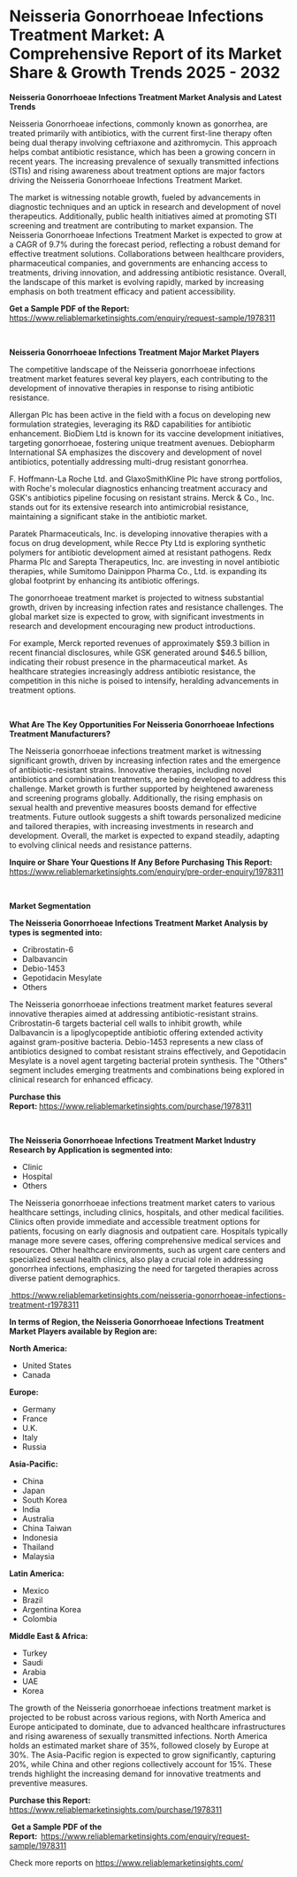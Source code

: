 <p><h1>Neisseria Gonorrhoeae Infections Treatment Market: A Comprehensive Report of its Market Share & Growth Trends 2025 - 2032</h1></p><p><strong>Neisseria Gonorrhoeae Infections Treatment Market Analysis and Latest Trends</strong></p>
<p><p>Neisseria Gonorrhoeae infections, commonly known as gonorrhea, are treated primarily with antibiotics, with the current first-line therapy often being dual therapy involving ceftriaxone and azithromycin. This approach helps combat antibiotic resistance, which has been a growing concern in recent years. The increasing prevalence of sexually transmitted infections (STIs) and rising awareness about treatment options are major factors driving the Neisseria Gonorrhoeae Infections Treatment Market.</p><p>The market is witnessing notable growth, fueled by advancements in diagnostic techniques and an uptick in research and development of novel therapeutics. Additionally, public health initiatives aimed at promoting STI screening and treatment are contributing to market expansion. The Neisseria Gonorrhoeae Infections Treatment Market is expected to grow at a CAGR of 9.7% during the forecast period, reflecting a robust demand for effective treatment solutions. Collaborations between healthcare providers, pharmaceutical companies, and governments are enhancing access to treatments, driving innovation, and addressing antibiotic resistance. Overall, the landscape of this market is evolving rapidly, marked by increasing emphasis on both treatment efficacy and patient accessibility.</p></p>
<p><strong>Get a Sample PDF of the Report:&nbsp;</strong> <a href="https://www.reliablemarketinsights.com/enquiry/request-sample/1978311?utm_campaign=2214&utm_medium=2&utm_source=Github&utm_content=ia&utm_term=03032025&utm_id=neisseria-gonorrhoeae-infections-treatment">https://www.reliablemarketinsights.com/enquiry/request-sample/1978311</a></p>
<p>&nbsp;</p>
<p><strong>Neisseria Gonorrhoeae Infections Treatment Major Market Players</strong></p>
<p><p>The competitive landscape of the Neisseria gonorrhoeae infections treatment market features several key players, each contributing to the development of innovative therapies in response to rising antibiotic resistance. </p><p>Allergan Plc has been active in the field with a focus on developing new formulation strategies, leveraging its R&D capabilities for antibiotic enhancement. BioDiem Ltd is known for its vaccine development initiatives, targeting gonorrhoeae, fostering unique treatment avenues. Debiopharm International SA emphasizes the discovery and development of novel antibiotics, potentially addressing multi-drug resistant gonorrhea. </p><p>F. Hoffmann-La Roche Ltd. and GlaxoSmithKline Plc have strong portfolios, with Roche's molecular diagnostics enhancing treatment accuracy and GSK's antibiotics pipeline focusing on resistant strains. Merck & Co., Inc. stands out for its extensive research into antimicrobial resistance, maintaining a significant stake in the antibiotic market.</p><p>Paratek Pharmaceuticals, Inc. is developing innovative therapies with a focus on drug development, while Recce Pty Ltd is exploring synthetic polymers for antibiotic development aimed at resistant pathogens. Redx Pharma Plc and Sarepta Therapeutics, Inc. are investing in novel antibiotic therapies, while Sumitomo Dainippon Pharma Co., Ltd. is expanding its global footprint by enhancing its antibiotic offerings.</p><p>The gonorrhoeae treatment market is projected to witness substantial growth, driven by increasing infection rates and resistance challenges. The global market size is expected to grow, with significant investments in research and development encouraging new product introductions. </p><p>For example, Merck reported revenues of approximately $59.3 billion in recent financial disclosures, while GSK generated around $46.5 billion, indicating their robust presence in the pharmaceutical market. As healthcare strategies increasingly address antibiotic resistance, the competition in this niche is poised to intensify, heralding advancements in treatment options.</p></p>
<p>&nbsp;</p>
<p><strong>What Are The Key Opportunities For Neisseria Gonorrhoeae Infections Treatment Manufacturers?</strong></p>
<p><p>The Neisseria gonorrhoeae infections treatment market is witnessing significant growth, driven by increasing infection rates and the emergence of antibiotic-resistant strains. Innovative therapies, including novel antibiotics and combination treatments, are being developed to address this challenge. Market growth is further supported by heightened awareness and screening programs globally. Additionally, the rising emphasis on sexual health and preventive measures boosts demand for effective treatments. Future outlook suggests a shift towards personalized medicine and tailored therapies, with increasing investments in research and development. Overall, the market is expected to expand steadily, adapting to evolving clinical needs and resistance patterns.</p></p>
<p><strong>Inquire or Share Your Questions If Any Before Purchasing This Report:</strong> <a href="https://www.reliablemarketinsights.com/enquiry/pre-order-enquiry/1978311?utm_campaign=2214&utm_medium=2&utm_source=Github&utm_content=ia&utm_term=03032025&utm_id=neisseria-gonorrhoeae-infections-treatment">https://www.reliablemarketinsights.com/enquiry/pre-order-enquiry/1978311</a></p>
<p>&nbsp;</p>
<p><strong>Market Segmentation</strong></p>
<p><strong>The Neisseria Gonorrhoeae Infections Treatment Market Analysis by types is segmented into:</strong></p>
<p><ul><li>Cribrostatin-6</li><li>Dalbavancin</li><li>Debio-1453</li><li>Gepotidacin Mesylate</li><li>Others</li></ul></p>
<p><p>The Neisseria gonorrhoeae infections treatment market features several innovative therapies aimed at addressing antibiotic-resistant strains. Cribrostatin-6 targets bacterial cell walls to inhibit growth, while Dalbavancin is a lipoglycopeptide antibiotic offering extended activity against gram-positive bacteria. Debio-1453 represents a new class of antibiotics designed to combat resistant strains effectively, and Gepotidacin Mesylate is a novel agent targeting bacterial protein synthesis. The "Others" segment includes emerging treatments and combinations being explored in clinical research for enhanced efficacy.</p></p>
<p><strong>Purchase this Report:&nbsp;</strong><a href="https://www.reliablemarketinsights.com/purchase/1978311?utm_campaign=2214&utm_medium=2&utm_source=Github&utm_content=ia&utm_term=03032025&utm_id=neisseria-gonorrhoeae-infections-treatment">https://www.reliablemarketinsights.com/purchase/1978311</a></p>
<p>&nbsp;</p>
<p><strong>The Neisseria Gonorrhoeae Infections Treatment Market Industry Research by Application is segmented into:</strong></p>
<p><ul><li>Clinic</li><li>Hospital</li><li>Others</li></ul></p>
<p><p>The Neisseria gonorrhoeae infections treatment market caters to various healthcare settings, including clinics, hospitals, and other medical facilities. Clinics often provide immediate and accessible treatment options for patients, focusing on early diagnosis and outpatient care. Hospitals typically manage more severe cases, offering comprehensive medical services and resources. Other healthcare environments, such as urgent care centers and specialized sexual health clinics, also play a crucial role in addressing gonorrhea infections, emphasizing the need for targeted therapies across diverse patient demographics.</p></p>
<p><a href="https://www.reliablemarketinsights.com/neisseria-gonorrhoeae-infections-treatment-r1978311?utm_campaign=2214&utm_medium=2&utm_source=Github&utm_content=ia&utm_term=03032025&utm_id=neisseria-gonorrhoeae-infections-treatment">&nbsp;https://www.reliablemarketinsights.com/neisseria-gonorrhoeae-infections-treatment-r1978311</a></p>
<p><strong>In terms of Region, the Neisseria Gonorrhoeae Infections Treatment Market Players available by Region are:</strong></p>
<p>
    <p> <strong> North America: </strong>
        <ul>
            <li>United States</li>
            <li>Canada</li>
        </ul>
        </p> 
    <p> <strong> Europe: </strong>
        <ul>
            <li>Germany</li>
            <li>France</li>
            <li>U.K.</li>
            <li>Italy</li>
            <li>Russia</li>
        </ul>
        </p> 
    <p> <strong> Asia-Pacific: </strong>
        <ul>
            <li>China</li>
            <li>Japan</li>
            <li>South Korea</li>
            <li>India</li>
            <li>Australia</li>
            <li>China Taiwan</li>
            <li>Indonesia</li>
            <li>Thailand</li>
            <li>Malaysia</li>
        </ul>
        </p> 
    <p> <strong> Latin America: </strong>
        <ul>
            <li>Mexico</li>
            <li>Brazil</li>
            <li>Argentina Korea</li>
            <li>Colombia</li>
        </ul>
        </p> 
    <p> <strong> Middle East & Africa: </strong>
        <ul>
            <li>Turkey</li>
            <li>Saudi</li>
            <li>Arabia</li>
            <li>UAE</li>
            <li>Korea</li>
        </ul>
    </p>
    </p>
<p><p>The growth of the Neisseria gonorrhoeae infections treatment market is projected to be robust across various regions, with North America and Europe anticipated to dominate, due to advanced healthcare infrastructures and rising awareness of sexually transmitted infections. North America holds an estimated market share of 35%, followed closely by Europe at 30%. The Asia-Pacific region is expected to grow significantly, capturing 20%, while China and other regions collectively account for 15%. These trends highlight the increasing demand for innovative treatments and preventive measures.</p></p>
<p><strong>Purchase this Report: </strong><a href="https://www.reliablemarketinsights.com/purchase/1978311?utm_campaign=2214&utm_medium=2&utm_source=Github&utm_content=ia&utm_term=03032025&utm_id=neisseria-gonorrhoeae-infections-treatment">https://www.reliablemarketinsights.com/purchase/1978311</a></p>
<p>&nbsp;<strong>Get a Sample PDF of the Report:&nbsp;&nbsp;</strong><a href="https://www.reliablemarketinsights.com/enquiry/request-sample/1978311?utm_campaign=2214&utm_medium=2&utm_source=Github&utm_content=ia&utm_term=03032025&utm_id=neisseria-gonorrhoeae-infections-treatment">https://www.reliablemarketinsights.com/enquiry/request-sample/1978311</a></p>
<p><strong></strong></p>
<p>Check more reports on <a href="https://www.reliablemarketinsights.com/?utm_campaign=2214&utm_medium=2&utm_source=Github&utm_content=ia&utm_term=03032025&utm_id=neisseria-gonorrhoeae-infections-treatment">https://www.reliablemarketinsights.com/</a></p>